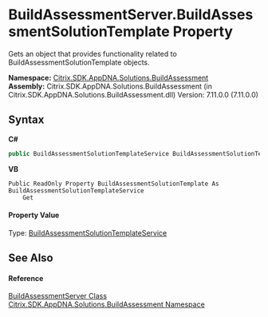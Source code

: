 # BuildAssessmentServer.BuildAssessmentSolutionTemplate Property 
 

Gets an object that provides functionality related to BuildAssessmentSolutionTemplate objects.

**Namespace:**&nbsp;[Citrix.SDK.AppDNA.Solutions.BuildAssessment](853bdb50-ea5c-dc0d-0be0-7254b6c38034.md)<br />**Assembly:**&nbsp;Citrix.SDK.AppDNA.Solutions.BuildAssessment (in Citrix.SDK.AppDNA.Solutions.BuildAssessment.dll) Version: 7.11.0.0 (7.11.0.0)

## Syntax

**C#**
```csharp
public BuildAssessmentSolutionTemplateService BuildAssessmentSolutionTemplate { get; }
```

**VB**
```vbnet
Public ReadOnly Property BuildAssessmentSolutionTemplate As BuildAssessmentSolutionTemplateService
	Get
```


#### Property Value
Type: <a href="a80fe188-d3e0-6100-bb81-a13ed37ea778">BuildAssessmentSolutionTemplateService</a>

## See Also


#### Reference
<a href="a90ab0f3-454f-a0a9-b444-909b58c0c998">BuildAssessmentServer Class</a><br /><a href="853bdb50-ea5c-dc0d-0be0-7254b6c38034">Citrix.SDK.AppDNA.Solutions.BuildAssessment Namespace</a><br />